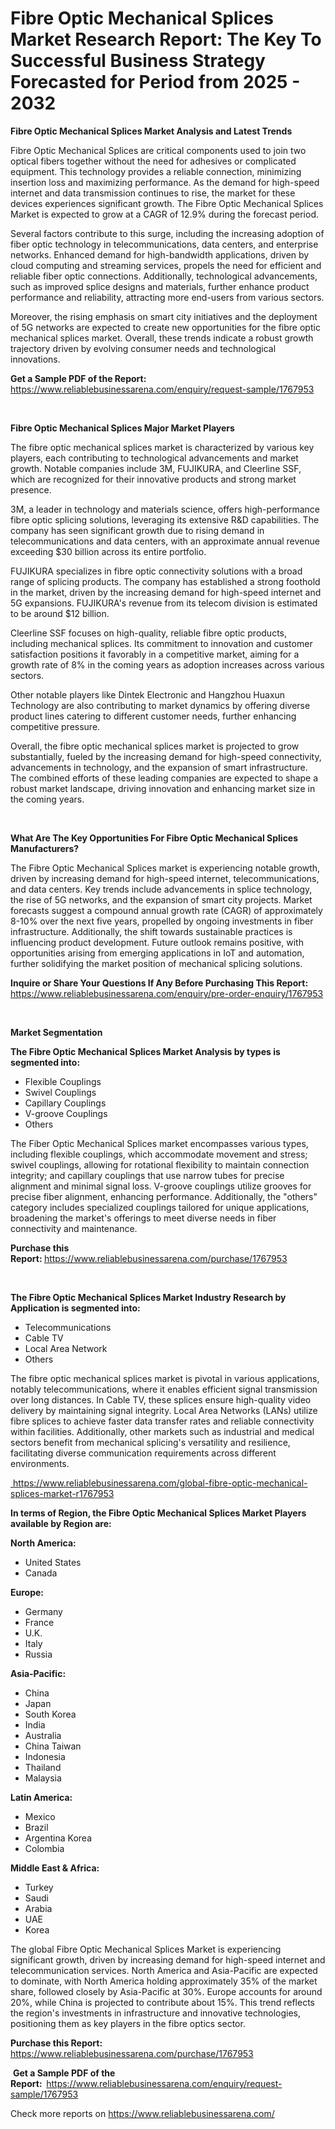 <p><h1>Fibre Optic Mechanical Splices Market Research Report: The Key To Successful Business Strategy Forecasted for Period from 2025 - 2032</h1></p><p><strong>Fibre Optic Mechanical Splices Market Analysis and Latest Trends</strong></p>
<p><p>Fibre Optic Mechanical Splices are critical components used to join two optical fibers together without the need for adhesives or complicated equipment. This technology provides a reliable connection, minimizing insertion loss and maximizing performance. As the demand for high-speed internet and data transmission continues to rise, the market for these devices experiences significant growth. The Fibre Optic Mechanical Splices Market is expected to grow at a CAGR of 12.9% during the forecast period.</p><p>Several factors contribute to this surge, including the increasing adoption of fiber optic technology in telecommunications, data centers, and enterprise networks. Enhanced demand for high-bandwidth applications, driven by cloud computing and streaming services, propels the need for efficient and reliable fiber optic connections. Additionally, technological advancements, such as improved splice designs and materials, further enhance product performance and reliability, attracting more end-users from various sectors.</p><p>Moreover, the rising emphasis on smart city initiatives and the deployment of 5G networks are expected to create new opportunities for the fibre optic mechanical splices market. Overall, these trends indicate a robust growth trajectory driven by evolving consumer needs and technological innovations.</p></p>
<p><strong>Get a Sample PDF of the Report:&nbsp;</strong> <a href="https://www.reliablebusinessarena.com/enquiry/request-sample/1767953?utm_campaign=3062&utm_medium=2&utm_source=Github&utm_content=ia&utm_term=08042025&utm_id=fibre-optic-mechanical-splices">https://www.reliablebusinessarena.com/enquiry/request-sample/1767953</a></p>
<p>&nbsp;</p>
<p><strong>Fibre Optic Mechanical Splices Major Market Players</strong></p>
<p><p>The fibre optic mechanical splices market is characterized by various key players, each contributing to technological advancements and market growth. Notable companies include 3M, FUJIKURA, and Cleerline SSF, which are recognized for their innovative products and strong market presence.</p><p>3M, a leader in technology and materials science, offers high-performance fibre optic splicing solutions, leveraging its extensive R&D capabilities. The company has seen significant growth due to rising demand in telecommunications and data centers, with an approximate annual revenue exceeding $30 billion across its entire portfolio.</p><p>FUJIKURA specializes in fibre optic connectivity solutions with a broad range of splicing products. The company has established a strong foothold in the market, driven by the increasing demand for high-speed internet and 5G expansions. FUJIKURA's revenue from its telecom division is estimated to be around $12 billion.</p><p>Cleerline SSF focuses on high-quality, reliable fibre optic products, including mechanical splices. Its commitment to innovation and customer satisfaction positions it favorably in a competitive market, aiming for a growth rate of 8% in the coming years as adoption increases across various sectors.</p><p>Other notable players like Dintek Electronic and Hangzhou Huaxun Technology are also contributing to market dynamics by offering diverse product lines catering to different customer needs, further enhancing competitive pressure.</p><p>Overall, the fibre optic mechanical splices market is projected to grow substantially, fueled by the increasing demand for high-speed connectivity, advancements in technology, and the expansion of smart infrastructure. The combined efforts of these leading companies are expected to shape a robust market landscape, driving innovation and enhancing market size in the coming years.</p></p>
<p>&nbsp;</p>
<p><strong>What Are The Key Opportunities For Fibre Optic Mechanical Splices Manufacturers?</strong></p>
<p><p>The Fibre Optic Mechanical Splices market is experiencing notable growth, driven by increasing demand for high-speed internet, telecommunications, and data centers. Key trends include advancements in splice technology, the rise of 5G networks, and the expansion of smart city projects. Market forecasts suggest a compound annual growth rate (CAGR) of approximately 8-10% over the next five years, propelled by ongoing investments in fiber infrastructure. Additionally, the shift towards sustainable practices is influencing product development. Future outlook remains positive, with opportunities arising from emerging applications in IoT and automation, further solidifying the market position of mechanical splicing solutions.</p></p>
<p><strong>Inquire or Share Your Questions If Any Before Purchasing This Report:</strong> <a href="https://www.reliablebusinessarena.com/enquiry/pre-order-enquiry/1767953?utm_campaign=3062&utm_medium=2&utm_source=Github&utm_content=ia&utm_term=08042025&utm_id=fibre-optic-mechanical-splices">https://www.reliablebusinessarena.com/enquiry/pre-order-enquiry/1767953</a></p>
<p>&nbsp;</p>
<p><strong>Market Segmentation</strong></p>
<p><strong>The Fibre Optic Mechanical Splices Market Analysis by types is segmented into:</strong></p>
<p><ul><li>Flexible Couplings</li><li>Swivel Couplings</li><li>Capillary Couplings</li><li>V-groove Couplings</li><li>Others</li></ul></p>
<p><p>The Fiber Optic Mechanical Splices market encompasses various types, including flexible couplings, which accommodate movement and stress; swivel couplings, allowing for rotational flexibility to maintain connection integrity; and capillary couplings that use narrow tubes for precise alignment and minimal signal loss. V-groove couplings utilize grooves for precise fiber alignment, enhancing performance. Additionally, the "others" category includes specialized couplings tailored for unique applications, broadening the market's offerings to meet diverse needs in fiber connectivity and maintenance.</p></p>
<p><strong>Purchase this Report:&nbsp;</strong><a href="https://www.reliablebusinessarena.com/purchase/1767953?utm_campaign=3062&utm_medium=2&utm_source=Github&utm_content=ia&utm_term=08042025&utm_id=fibre-optic-mechanical-splices">https://www.reliablebusinessarena.com/purchase/1767953</a></p>
<p>&nbsp;</p>
<p><strong>The Fibre Optic Mechanical Splices Market Industry Research by Application is segmented into:</strong></p>
<p><ul><li>Telecommunications</li><li>Cable TV</li><li>Local Area Network</li><li>Others</li></ul></p>
<p><p>The fibre optic mechanical splices market is pivotal in various applications, notably telecommunications, where it enables efficient signal transmission over long distances. In Cable TV, these splices ensure high-quality video delivery by maintaining signal integrity. Local Area Networks (LANs) utilize fibre splices to achieve faster data transfer rates and reliable connectivity within facilities. Additionally, other markets such as industrial and medical sectors benefit from mechanical splicing's versatility and resilience, facilitating diverse communication requirements across different environments.</p></p>
<p><a href="https://www.reliablebusinessarena.com/global-fibre-optic-mechanical-splices-market-r1767953?utm_campaign=3062&utm_medium=2&utm_source=Github&utm_content=ia&utm_term=08042025&utm_id=fibre-optic-mechanical-splices">&nbsp;https://www.reliablebusinessarena.com/global-fibre-optic-mechanical-splices-market-r1767953</a></p>
<p><strong>In terms of Region, the Fibre Optic Mechanical Splices Market Players available by Region are:</strong></p>
<p>
    <p> <strong> North America: </strong>
        <ul>
            <li>United States</li>
            <li>Canada</li>
        </ul>
        </p> 
    <p> <strong> Europe: </strong>
        <ul>
            <li>Germany</li>
            <li>France</li>
            <li>U.K.</li>
            <li>Italy</li>
            <li>Russia</li>
        </ul>
        </p> 
    <p> <strong> Asia-Pacific: </strong>
        <ul>
            <li>China</li>
            <li>Japan</li>
            <li>South Korea</li>
            <li>India</li>
            <li>Australia</li>
            <li>China Taiwan</li>
            <li>Indonesia</li>
            <li>Thailand</li>
            <li>Malaysia</li>
        </ul>
        </p> 
    <p> <strong> Latin America: </strong>
        <ul>
            <li>Mexico</li>
            <li>Brazil</li>
            <li>Argentina Korea</li>
            <li>Colombia</li>
        </ul>
        </p> 
    <p> <strong> Middle East & Africa: </strong>
        <ul>
            <li>Turkey</li>
            <li>Saudi</li>
            <li>Arabia</li>
            <li>UAE</li>
            <li>Korea</li>
        </ul>
    </p>
    </p>
<p><p>The global Fibre Optic Mechanical Splices Market is experiencing significant growth, driven by increasing demand for high-speed internet and telecommunication services. North America and Asia-Pacific are expected to dominate, with North America holding approximately 35% of the market share, followed closely by Asia-Pacific at 30%. Europe accounts for around 20%, while China is projected to contribute about 15%. This trend reflects the region's investments in infrastructure and innovative technologies, positioning them as key players in the fibre optics sector.</p></p>
<p><strong>Purchase this Report: </strong><a href="https://www.reliablebusinessarena.com/purchase/1767953?utm_campaign=3062&utm_medium=2&utm_source=Github&utm_content=ia&utm_term=08042025&utm_id=fibre-optic-mechanical-splices">https://www.reliablebusinessarena.com/purchase/1767953</a></p>
<p>&nbsp;<strong>Get a Sample PDF of the Report:&nbsp;&nbsp;</strong><a href="https://www.reliablebusinessarena.com/enquiry/request-sample/1767953?utm_campaign=3062&utm_medium=2&utm_source=Github&utm_content=ia&utm_term=08042025&utm_id=fibre-optic-mechanical-splices">https://www.reliablebusinessarena.com/enquiry/request-sample/1767953</a></p>
<p><strong></strong></p>
<p>Check more reports on <a href="https://www.reliablebusinessarena.com/?utm_campaign=3062&utm_medium=2&utm_source=Github&utm_content=ia&utm_term=08042025&utm_id=fibre-optic-mechanical-splices">https://www.reliablebusinessarena.com/</a></p>
